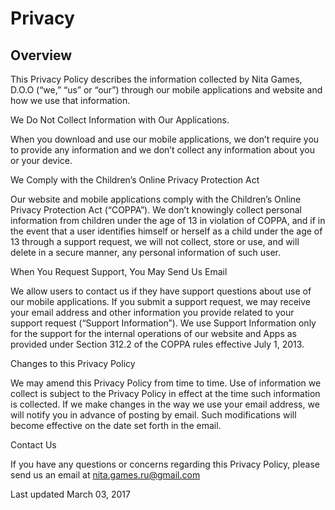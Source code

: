 # Privacy

## Overview

This Privacy Policy describes the information collected by Nita Games, D.O.O (“we,” “us” or “our”) through our mobile applications and website and how we use that information.

 We Do Not Collect Information with Our Applications.

When you download and use our mobile applications, we don’t require you to provide any information and we don’t collect any information about you or your device.

 We Comply with the Children’s Online Privacy Protection Act

Our website and mobile applications comply with the Children’s Online Privacy Protection Act (“COPPA”). We don’t knowingly collect personal information from children under the age of 13 in violation of COPPA, and if in the event that a user identifies himself or herself as a child under the age of 13 through a support request, we will not collect, store or use, and will delete in a secure manner, any personal information of such user.

 When You Request Support, You May Send Us Email

We allow users to contact us if they have support questions about use of our mobile applications. If you submit a support request, we may receive your email address and other information you provide related to your support request (“Support Information”). We use Support Information only for the support for the internal operations of our website and Apps as provided under Section 312.2 of the COPPA rules effective July 1, 2013.


 Changes to this Privacy Policy

We may amend this Privacy Policy from time to time. Use of information we collect is subject to the Privacy Policy in effect at the time such information is collected. If we make changes in the way we use your email address, we will notify you in advance of posting by email. Such modifications will become effective on the date set forth in the email.

 Contact Us

If you have any questions or concerns regarding this Privacy Policy, please send us an email at nita.games.ru@gmail.com

Last updated March 03, 2017
